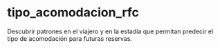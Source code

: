 # tipo_acomodacion_rfc
Descubrir patrones en el viajero y en la estadía que permitan predecir el tipo de acomodación para futuras reservas.
